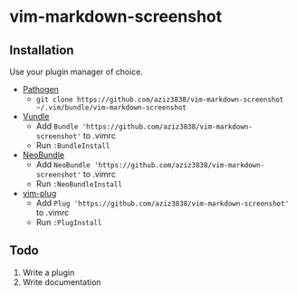 # vim-markdown-screenshot

## Installation

Use your plugin manager of choice.

- [Pathogen](https://github.com/tpope/vim-pathogen)
  - `git clone https://github.com/aziz3838/vim-markdown-screenshot ~/.vim/bundle/vim-markdown-screenshot`
- [Vundle](https://github.com/gmarik/vundle)
  - Add `Bundle 'https://github.com/aziz3838/vim-markdown-screenshot'` to .vimrc
  - Run `:BundleInstall`
- [NeoBundle](https://github.com/Shougo/neobundle.vim)
  - Add `NeoBundle 'https://github.com/aziz3838/vim-markdown-screenshot'` to .vimrc
  - Run `:NeoBundleInstall`
- [vim-plug](https://github.com/junegunn/vim-plug)
  - Add `Plug 'https://github.com/aziz3838/vim-markdown-screenshot'` to .vimrc
  - Run `:PlugInstall`

## Todo

1. Write a plugin
2. Write documentation
